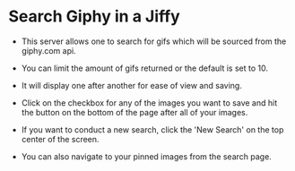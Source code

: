 # Search Giphy in a Jiffy

- This server allows one to search for gifs which will be sourced from the giphy.com api. 

- You can limit the amount of gifs returned or the default is set to 10.

- It will display one after another for ease of view and saving.

- Click on the checkbox for any of the images you want to save and hit the button on the bottom of the page after all of your images.

- If you want to conduct a new search, click the 'New Search' on the top center of the screen.

- You can also navigate to your pinned images from the search page. 


